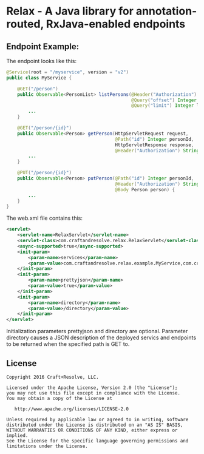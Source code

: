 Relax - A Java library for annotation-routed, RxJava-enabled endpoints
======================================================================

Endpoint Example:
----------------

The endpoint looks like this:

```java
@Service(root = "/myservice", version = "v2")
public class MyService {

    @GET("/person")
    public Observable<PersonList> listPersons(@Header("Authorization") String authorization,
                                              @Query("offset") Integer offset,
                                              @Query("limit") Integer limit) {
        ...
    }

    @GET("/person/{id}")
    public Observable<Person> getPerson(HttpServletRequest request,
                                        @Path("id") Integer personId,
                                        HttpServletResponse response,
                                        @Header("Authorization") String authorization) {
        ...
    }

    @PUT("/person/{id}")
    public Observable<Person> putPerson(@Path("id") Integer personId,
                                        @Header("Authorization") String authorization,
                                        @Body Person person) {
        ...
    }
}

```

The web.xml file contains this:

```xml
<servlet>
    <servlet-name>RelaxServlet</servlet-name>
    <servlet-class>com.craftandresolve.relax.RelaxServlet</servlet-class>
    <async-supported>true</async-supported>
    <init-param>
        <param-name>services</param-name>
        <param-value>com.craftandresolve.relax.example.MyService,com.craftandresolve.relax.example.MyOtherService</param-value>
    </init-param>
    <init-param>
        <param-name>prettyjson</param-name>
        <param-value>true</param-value>
    </init-param>
    <init-param>
        <param-name>directory</param-name>
        <param-value>/directory</param-value>
    </init-param>
</servlet>
```

Initialization parameters prettyjson and directory are optional.  Parameter directory causes a JSON description of the deployed servics and endpoints to be returned when the specified path is GET to.


License
-------

    Copyright 2016 Craft+Resolve, LLC.
    
    Licensed under the Apache License, Version 2.0 (the "License");
    you may not use this file except in compliance with the License.
    You may obtain a copy of the License at

       http://www.apache.org/licenses/LICENSE-2.0

    Unless required by applicable law or agreed to in writing, software
    distributed under the License is distributed on an "AS IS" BASIS,
    WITHOUT WARRANTIES OR CONDITIONS OF ANY KIND, either express or implied.
    See the License for the specific language governing permissions and
    limitations under the License.

